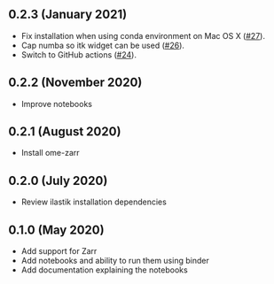 0.2.3 (January 2021)
--------------------

- Fix installation when using conda environment on Mac OS X ([#27](https://github.com/ome/omero-guide-ilastik/pull/27)).
- Cap numba so itk widget can be used ([#26](https://github.com/ome/omero-guide-ilastik/pull/26)).
- Switch to GitHub actions ([#24](https://github.com/ome/omero-guide-ilastik/pull/24)).


0.2.2 (November 2020)
---------------------

- Improve notebooks

0.2.1 (August 2020)
-------------------

- Install ome-zarr

0.2.0 (July 2020)
-----------------

- Review ilastik installation dependencies

0.1.0 (May 2020)
----------------

- Add support for Zarr
- Add notebooks and ability to run them using binder
- Add documentation explaining the notebooks

